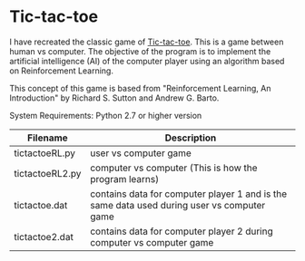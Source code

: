 Tic-tac-toe
=========


I have recreated the classic game of [Tic-tac-toe](http://en.wikipedia.org/wiki/Tic-tac-toe). This is a game between human vs computer. The objective of the program is to implement the artificial intelligence (AI) of the computer player using an algorithm based on Reinforcement Learning.

This concept of this game is based from "Reinforcement Learning, An Introduction" by Richard S. Sutton and Andrew G. Barto. 

System Requirements: Python 2.7 or higher version

| Filename        | Description                                                                                |
|-----------------|--------------------------------------------------------------------------------------------|
| tictactoeRL.py  | user vs computer game                                                                      |
| tictactoeRL2.py | computer vs computer (This is how the program learns)                                      |
| tictactoe.dat   | contains data for computer player 1 and is the same data used during user vs computer game |
| tictactoe2.dat  | contains data for computer player 2 during computer vs computer game                       |
